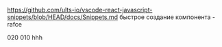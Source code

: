 https://github.com/ults-io/vscode-react-javascript-snippets/blob/HEAD/docs/Snippets.md
быстрое создание компонента - rafce

020
010
hhh

